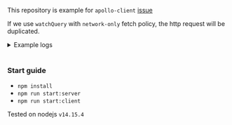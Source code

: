 This repository is example for `apollo-client` [issue](https://github.com/apollographql/apollo-client/issues/7722)

If we use `watchQuery` with `network-only` fetch policy, the http request will be duplicated.

<details>
<summary>Example logs</summary>

```
Server log:
---
INFO | MUTATION handler called
INFO | QUERY handler called
INFO | QUERY handler called
---
```

```
Client log:
---
MUTATION | HTTP fetch called. Operation -> CreateEntity
QUERY | HTTP fetch called. Operation -> GetEntities
QUERY | HTTP fetch called. Operation -> GetEntities
---
```

</details>

<br />

### Start guide

- `npm install`
- `npm run start:server`
- `npm run start:client`

Tested on nodejs `v14.15.4`
